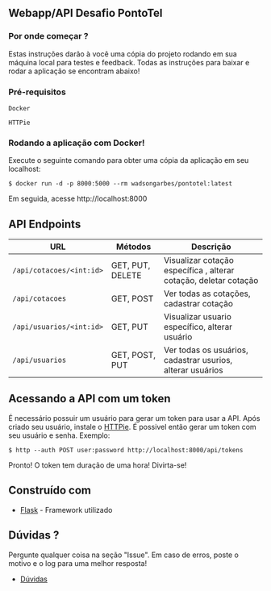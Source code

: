 ## Webapp/API Desafio PontoTel
### Por onde começar ?

Estas instruções darão à você uma cópia do projeto rodando em sua máquina local para testes e feedback. Todas as instruções para baixar e rodar a aplicação se encontram abaixo!
### Pré-requisitos

```
Docker
```
```
HTTPie
```

### Rodando a aplicação com Docker!

Execute o seguinte comando para obter uma cópia da aplicação em seu localhost:

```
$ docker run -d -p 8000:5000 --rm wadsongarbes/pontotel:latest
```

Em seguida, acesse http://localhost:8000


## API Endpoints

|  URL | Métodos | Descrição |
| -------- | ------------- | --------- |
| `/api/cotacoes/<int:id>` | GET, PUT, DELETE  | Visualizar cotação específica , alterar cotação, deletar cotação |
| `/api/cotacoes` | GET, POST  | Ver todas as cotações, cadastrar cotação |
| `/api/usuarios/<int:id>` | GET, PUT  | Visualizar usuario específico, alterar usuário |
| `/api/usuarios` | GET, POST, PUT  | Ver todas os usuários, cadastrar usurios, alterar usuários |

## Acessando a API com um token

É necessário possuir um usuário para gerar um token para usar a API. Após criado seu usuário, instale o [HTTPie](https://httpie.org/#installation). É possivel então gerar um token com seu usuário e senha. Exemplo:

```
$ http --auth POST user:password http://localhost:8000/api/tokens
```

Pronto! O token tem duração de uma hora! Divirta-se!


## Construído com

* [Flask](https://flask.palletsprojects.com/en/1.1.x/) - Framework utilizado

## Dúvidas ?

Pergunte qualquer coisa na seção "Issue". Em caso de erros, poste o motivo e o log para uma melhor resposta!

* [Dúvidas](https://github.com/WadsonGarbes/pontotel/issues)

